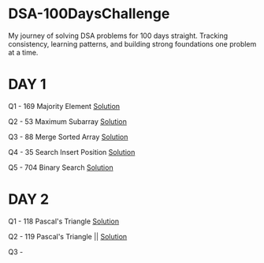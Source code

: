 # DSA-100DaysChallenge
My journey of solving DSA problems for 100 days straight. Tracking consistency, learning patterns, and building strong foundations one problem at a time.

# DAY 1

Q1 - 169 Majority Element [Solution](Q1-169.cpp) 

Q2 - 53 Maximum Subarray [Solution](Q2-53.cpp)

Q3 - 88 Merge Sorted Array [Solution](Q3-88.cpp)

Q4 - 35 Search Insert Position [Solution](Q4-35.cpp)

Q5 - 704 Binary Search [Solution](Q5-704.cpp)

# DAY 2

Q1 - 118 Pascal's Triangle [Solution](Q1-118.cpp)

Q2 - 119 Pascal's Triangle || [Solution](Q2-119.cpp)

Q3 - 
